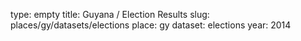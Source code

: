 type: empty
title: Guyana / Election Results
slug: places/gy/datasets/elections
place: gy
dataset: elections
year: 2014
